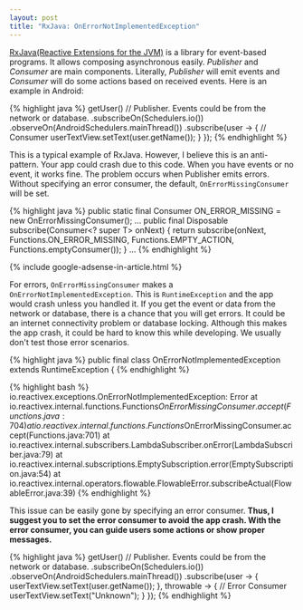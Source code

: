 ```yaml
---
layout: post
title: "RxJava: OnErrorNotImplementedException"
---
```


[RxJava(Reactive Extensions for the JVM)](https://github.com/ReactiveX/RxJava) is a library for event-based programs. It allows composing asynchronous easily. _Publisher_ and _Consumer_ are main components. Literally, _Publisher_ will emit events and _Consumer_ will do some actions based on received events. Here is an example in Android:

{% highlight java %}
getUser() // Publisher. Events could be from the network or database.
  .subscribeOn(Schedulers.io())
  .observeOn(AndroidSchedulers.mainThread())
  .subscribe(user ->  {
      // Consumer
      userTextView.setText(user.getName());
    }
  });
{% endhighlight %}

This is a typical example of RxJava. However, I believe this is an anti-pattern. Your app could crash due to this code. When you have events or no event, it works fine. The problem occurs when Publisher emits errors. Without specifying an error consumer, the default,  `OnErrorMissingConsumer` will be set.

{% highlight java %}
public static final Consumer<Throwable> ON_ERROR_MISSING = new OnErrorMissingConsumer();
...
public final Disposable subscribe(Consumer<? super T> onNext) {
    return subscribe(onNext, Functions.ON_ERROR_MISSING, Functions.EMPTY_ACTION, Functions.emptyConsumer());
}
...
{% endhighlight %}

{% include google-adsense-in-article.html %}

For errors, `OnErrorMissingConsumer` makes a `OnErrorNotImplementedException`. This is `RuntimeException` and the app would crash unless you handled it. If you get the event or data from the network or database, there is a chance that you will get errors. It could be an internet connectivity problem or database locking. Although this makes the app crash, it could be hard to know this while developing. We usually don't test those error scenarios.

{% highlight java %}
public final class OnErrorNotImplementedException extends RuntimeException {
{% endhighlight %}

{% highlight bash %}
io.reactivex.exceptions.OnErrorNotImplementedException: Error
	at io.reactivex.internal.functions.Functions$OnErrorMissingConsumer.accept(Functions.java:704)
	at io.reactivex.internal.functions.Functions$OnErrorMissingConsumer.accept(Functions.java:701)
	at io.reactivex.internal.subscribers.LambdaSubscriber.onError(LambdaSubscriber.java:79)
	at io.reactivex.internal.subscriptions.EmptySubscription.error(EmptySubscription.java:54)
	at io.reactivex.internal.operators.flowable.FlowableError.subscribeActual(FlowableError.java:39)
{% endhighlight %}

This issue can be easily gone by specifying an error consumer. **Thus, I suggest you to set the error consumer to avoid the app crash. With the error consumer, you can guide users some actions or show proper messages.**

{% highlight java %}
getUser() // Publisher. Events could be from the network or database.
  .subscribeOn(Schedulers.io())
  .observeOn(AndroidSchedulers.mainThread())
  .subscribe(user ->  {
      userTextView.setText(user.getName());
    }, throwable -> {
      // Error Consumer
      userTextView.setText("Unknown");
    }
  });
{% endhighlight %}
